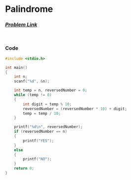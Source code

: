 # Palindrome
### [*Problem Link*](https://codeforces.com/group/MWSDmqGsZm/contest/219432/problem/I)


<br> 

### Code
```c
#include <stdio.h>

int main()
{
    int n;
    scanf("%d", &n);

    int temp = n, reversedNumber = 0;
    while (temp != 0)
    {
        int digit = temp % 10;
        reversedNumber = (reversedNumber * 10) + digit;
        temp = temp / 10;
    }

    printf("%d\n", reversedNumber);
    if (reversedNumber == n)
    {
        printf("YES");
    }
    else
    {
        printf("NO");
    }
    return 0;
}
```